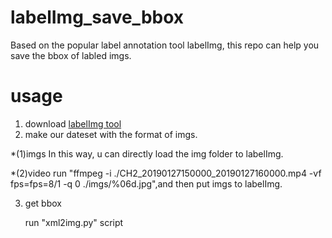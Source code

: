 # labelImg_save_bbox
  Based on the popular label annotation tool labelImg, this repo can help you save the bbox of labled imgs.

# usage
1. download [labelImg tool](https://github.com/tzutalin/labelImg)
2. make our dateset with the format of imgs.

*(1)imgs
    In this way, u can directly load the img folder to labelImg.
    
*(2)video
    run "ffmpeg -i ./CH2_20190127150000_20190127160000.mp4 -vf fps=fps=8/1 -q 0 ./imgs/%06d.jpg",and then put imgs to labelImg.
    
3. get bbox

    run "xml2img.py" script

